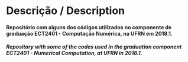 # Descrição / Description
<h4> Repositório com alguns dos códigos utilizados no componente de graduação ECT2401 - Computação Numérica, na UFRN em 2018.1.
<h4><i> Repository with some of the codes used in the graduation component ECT2401 - Numerical Computation, at UFRN in 2018.1.
  
